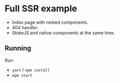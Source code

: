 # Full SSR example

* Index page with nested components.
* 404 handler.
* SkateJS and native components at the same time.

## Running

Run:

* `yarn` / `npm install`
* `npm start`

